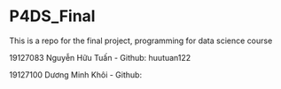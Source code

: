 # P4DS_Final
This is a repo for the final project, programming for data science course

19127083 Nguyễn Hữu Tuấn - Github: huutuan122

19127100 Dương Minh Khôi - Github: 
